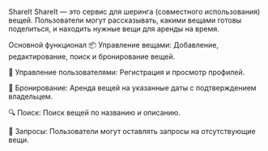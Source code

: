 ShareIt
ShareIt — это сервис для шеринга (совместного использования) вещей. Пользователи могут рассказывать, какими вещами готовы поделиться, и находить нужные вещи для аренды на время.

Основной функционал
📦 Управление вещами: Добавление, редактирование, поиск и бронирование вещей.

👥 Управление пользователями: Регистрация и просмотр профилей.

📅 Бронирование: Аренда вещей на указанные даты с подтверждением владельцем.

🔍 Поиск: Поиск вещей по названию и описанию.

💬 Запросы: Пользователи могут оставлять запросы на отсутствующие вещи.
